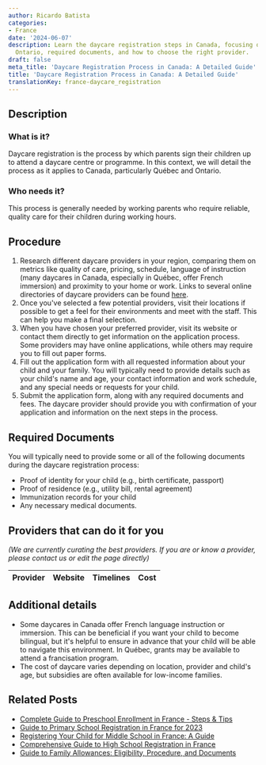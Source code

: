 ```yaml
---
author: Ricardo Batista
categories:
- France
date: '2024-06-07'
description: Learn the daycare registration steps in Canada, focusing on Québec and
  Ontario, required documents, and how to choose the right provider.
draft: false
meta_title: 'Daycare Registration Process in Canada: A Detailed Guide'
title: 'Daycare Registration Process in Canada: A Detailed Guide'
translationKey: france-daycare_registration
---
```


## Description
### What is it?
Daycare registration is the process by which parents sign their children up to attend a daycare centre or programme. In this context, we will detail the process as it applies to Canada, particularly Québec and Ontario.

### Who needs it?
This process is generally needed by working parents who require reliable, quality care for their children during working hours. 

## Procedure

1. Research different daycare providers in your region, comparing them on metrics like quality of care, pricing, schedule, language of instruction (many daycares in Canada, especially in Québec, offer French immersion) and proximity to your home or work. Links to several online directories of daycare providers can be found [here](https://www.ontario.ca/page/child-care-and-daycare).
2. Once you've selected a few potential providers, visit their locations if possible to get a feel for their environments and meet with the staff. This can help you make a final selection.
3. When you have chosen your preferred provider, visit its website or contact them directly to get information on the application process. Some providers may have online applications, while others may require you to fill out paper forms.
4. Fill out the application form with all requested information about your child and your family. You will typically need to provide details such as your child's name and age, your contact information and work schedule, and any special needs or requests for your child.
5. Submit the application form, along with any required documents and fees. The daycare provider should provide you with confirmation of your application and information on the next steps in the process.

## Required Documents
You will typically need to provide some or all of the following documents during the daycare registration process:

- Proof of identity for your child (e.g., birth certificate, passport)
- Proof of residence (e.g., utility bill, rental agreement)
- Immunization records for your child
- Any necessary medical documents.
 
## Providers that can do it for you

_(We are currently curating the best providers. If you are or know a provider, please contact us or edit the page directly)_

| Provider        |     Website     |     Timelines    |       Cost      |
| :-------------: | :-------------: |  :-------------: | :-------------: |

## Additional details
- Some daycares in Canada offer French language instruction or immersion. This can be beneficial if you want your child to become bilingual, but it's helpful to ensure in advance that your child will be able to navigate this environment. In Québec, grants may be available to attend a francisation program.
- The cost of daycare varies depending on location, provider and child's age, but subsidies are often available for low-income families.
## Related Posts

- [Complete Guide to Preschool Enrollment in France - Steps & Tips](https://tramitit.com/guides/france/preschool_registration/)
- [Guide to Primary School Registration in France for 2023](https://tramitit.com/guides/france/primary_school_registration/)
- [Registering Your Child for Middle School in France: A Guide](https://tramitit.com/guides/france/middle_school_registration/)
- [Comprehensive Guide to High School Registration in France](https://tramitit.com/guides/france/high_school_registration/)
- [Guide to Family Allowances: Eligibility, Procedure, and Documents](https://tramitit.com/guides/france/family_allowance_application/)